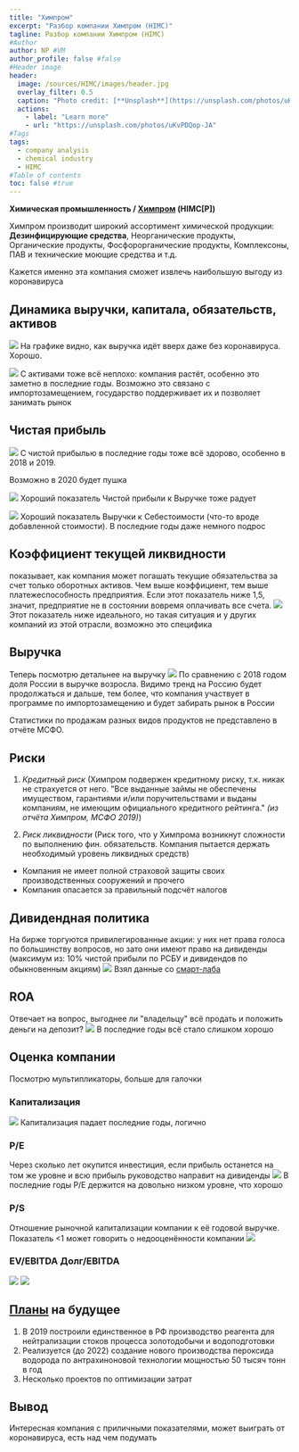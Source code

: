 ```yaml
---
title: "Химпром"
excerpt: "Разбор компании Химпром (HIMC)"
tagline: Разбор компании Химпром (HIMC)
#Author
author: NP #VM
author_profile: false #false
#Header image
header:
  image: /sources/HIMC/images/header.jpg
  overlay_filter: 0.5
  caption: "Photo credit: [**Unsplash**](https://unsplash.com/photos/uKvPDQop-JA)"
  actions:
    - label: "Learn more"
    - url: "https://unsplash.com/photos/uKvPDQop-JA"
#Tags
tags:
  - company analysis
  - chemical industry
  - HIMC
#Table of contents
toc: false #true
---
```


**Химическая промышленность / [Химпром](https://www.himprom.com/) (HIMC[P])**

Химпром производит широкий ассортимент химической продукции:
**Дезинфицирующие средства**,
Неорганические продукты,
Органические продукты,
Фосфорорганические продукты,
Комплексоны,
ПАВ и технические моющие средства и т.д.

Кажется именно эта компания сможет извлечь наибольшую выгоду из коронавируса

## Динамика выручки, капитала, обязательств, активов

![](../sources/HIMC/images/revenue.png)
На графике видно, как выручка идёт вверх даже без коронавируса. Хорошо.

![](../sources/HIMC/images/assets.png)
С активами тоже всё неплохо: компания растёт, особенно это заметно в последние годы. 
Возможно это связано с импортозамещением, государство поддерживает их и позволяет занимать рынок

## Чистая прибыль
![](../sources/HIMC/images/net_profit.png)
С чистой прибылью в последние годы тоже всё здорово, особенно в 2018 и 2019.

Возможно в 2020 будет пушка

![](../sources/HIMC/images/net_profit_over_revenue.png)
Хороший показатель Чистой прибыли к Выручке тоже радует

![](../sources/HIMC/images/revenue_cost_price.png)
Хороший показатель Выручки к Себестоимости (что-то вроде добавленной стоимости). В последние годы даже немного подрос


## Коэффициент текущей ликвидности
показывает, как компания может погашать текущие обязательства за счет только оборотных активов.
Чем выше коэффициент, тем выше платежеспособность предприятия. Если этот показатель ниже 1,5, значит, предприятие не в состоянии вовремя оплачивать все счета.
![](../sources/HIMC/images/liquid.png)
Этот показатель ниже идеального, но такая ситуация и у других компаний из этой отрасли, возможно это специфика

## Выручка
Теперь посмотрю детальнее на выручку
![](../sources/HIMC/images/revenue_export.png)
По сравнению с 2018 годом доля России в выручке возросла.
Видимо тренд на Россию будет продолжаться и дальше, тем более, что компания участвует в программе по импортозамещению и будет забирать рынок в России

Статистики по продажам разных видов продуктов не представлено в отчёте МСФО.

## Риски

1. *Кредитный риск* 
    (Химпром подвержен кредитному риску, т.к. никак не страхуется от него. "Все выданные займы не обеспечены имуществом, гарантиями и/или поручительствами и выданы компаниям, не имеющим официального кредитного рейтинга." *(из отчёта Химпром, МСФО 2019)*)
    
1. *Риск ликвидности*
    (Риск того, что у Химпрома возникнут сложности по выполнению фин. обязательств. Компания пытается держать необходимый уровень ликвидных средств)
    
* Компания не имеет полной страховой защиты своих производственных сооружений и прочего
* Компания опасается за правильный подсчёт налогов

## Дивидендная политика

На бирже торгуются привилегированные акции: у них нет права голоса по большинству вопросов, но зато они имеют право на дивиденды (максимум из: 10% чистой прибыли по РСБУ и дивидендов по обыкновенным акциям)
![](../sources/HIMC/images/dividend.png)
Взял данные со [смарт-лаба](https://smart-lab.ru/q/HIMC/dividend/)

## ROA
Отвечает на вопрос, выгоднее ли "владельцу" всё продать и положить деньги на депозит?
![](../sources/HIMC/images/ROA.png)
В последние годы всё стало слишком хорошо

## Оценка компании
Посмотрю мультипликаторы, больше для галочки

### Капитализация
![](../sources/HIMC/images/capitalization.png)
Капитализация падает последние годы, логично

### P/E
Через сколько лет окупится инвестиция, если прибыль останется на том же уровне и всю прибыль руководство направит на дивиденды
![](../sources/HIMC/images/PE.png)
В последние годы P/E держится на довольно низком уровне, что хорошо

### P/S
Отношение рыночной капитализации компании к её годовой выручке. 
Показатель <1 может говорить о недооценённости компании
![](../sources/HIMC/images/PS.png)

### EV/EBITDA Долг/EBITDA
![](../sources/HIMC/images/EV_EBITDA.png)
![](../sources/HIMC/images/Debt_EBITDA.png)

## [Планы](https://www.himprom.com/presscentr/news/11636/) на будущее

1. В 2019 построили единственное в РФ производство реагента для нейтрализации стоков процесса золотодобычи и водоподготовки
1. Реализуется (до 2022) создание нового производства пероксида водорода по антрахиноновой технологии мощностью 50 тысяч тонн в год
1. Несколько проектов по оптимизации затрат

## Вывод
Интересная компания с приличными показателями, может выиграть от коронавируса, есть над чем подумать